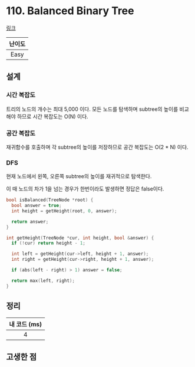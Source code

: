 # 110. Balanced Binary Tree

[링크](https://leetcode.com/problems/balanced-binary-tree/)

| 난이도 |
| :----: |
|  Easy  |

## 설계

### 시간 복잡도

트리의 노드의 개수는 최대 5,000 이다. 모든 노드를 탐색하며 subtree의 높이를 비교해야 하므로 시간 복잡도는 O(N) 이다.

### 공간 복잡도

재귀함수를 호출하며 각 subtree의 높이를 저장하므로 공간 복잡도는 O(2 \* N) 이다.

### DFS

현재 노드에서 왼쪽, 오른쪽 subtree의 높이를 재귀적으로 탐색한다.

이 때 노드의 차가 1을 넘는 경우가 한번이라도 발생하면 정답은 false이다.

```cpp
bool isBalanced(TreeNode *root) {
  bool answer = true;
  int height = getHeight(root, 0, answer);

  return answer;
}

int getHeight(TreeNode *cur, int height, bool &answer) {
  if (!cur) return height - 1;

  int left = getHeight(cur->left, height + 1, answer);
  int right = getHeight(cur->right, height + 1, answer);

  if (abs(left - right) > 1) answer = false;

  return max(left, right);
}
```

## 정리

| 내 코드 (ms) |
| :----------: |
|      4       |

## 고생한 점
